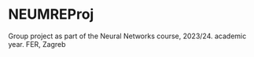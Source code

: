 # NEUMREProj
Group project as part of the Neural Networks course, 2023/24. academic year. FER, Zagreb
